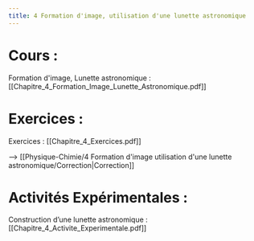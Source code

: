```yaml
---
title: 4 Formation d'image, utilisation d'une lunette astronomique
---
```

# Cours :
Formation d'image, Lunette astronomique : [[Chapitre_4_Formation_Image_Lunette_Astronomique.pdf]]

# Exercices :
Exercices : [[Chapitre_4_Exercices.pdf]]

--> [[Physique-Chimie/4 Formation d'image utilisation d'une lunette astronomique/Correction|Correction]]
# Activités Expérimentales :
Construction d’une lunette astronomique : [[Chapitre_4_Activite_Experimentale.pdf]]
